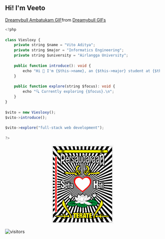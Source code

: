 ## Hi! I'm Veeto

<div class="tenor-gif-embed" data-postid="25311551" data-share-method="host" data-aspect-ratio="1.77778" data-width="100%"><a href="https://tenor.com/view/dreamybull-ambatukam-gamerkhasan24-gif-25311551">Dreamybull Ambatukam GIF</a>from <a href="https://tenor.com/search/dreamybull-gifs">Dreamybull GIFs</a></div> <script type="text/javascript" async src="https://tenor.com/embed.js"></script>

```typescript
<?php

class Viesloxy {
    private string $name = "Vito Aditya";
    private string $major = "Informatics Engineering";
    private string $university = "Airlangga University";

    public function introduce(): void {
        echo "Hi 👋 I'm {$this->name}, an {$this->major} student at {$this->university} who loves exploring technology and design to create meaningful digital experiences.\n";
    }

    public function explore(string $focus): void {
        echo "🔍 Currently exploring {$focus}.\n";
    }
}

$vito = new Viesloxy();
$vito->introduce();

$vito->explore("full-stack web development");

?>

```

<div align="center">
    <img src="https://raw.githubusercontent.com/viesloxy/viesloxy/main/psht-seeklogo.png" alt="psht logo" width="200" />
</div>

![visitors](https://visitor-badge.laobi.icu/badge?page_id=viesloxy)
